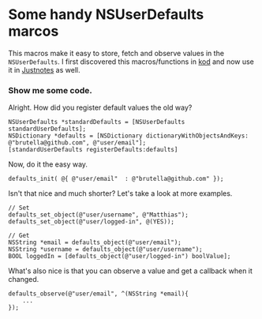 # Some handy NSUserDefaults marcos

This macros make it easy to store, fetch and observe values in the `NSUserDefaults`. I first discovered this macros/functions in [kod](https://github.com/rsms/kod/blob/master/src/kconf.h) and now use it in [Justnotes](http://selfcoded.com/justnotes) as well.

### Show me some code.

Alright. How did you register default values the old way?

	NSUserDefaults *standardDefaults = [NSUserDefaults standardUserDefaults];
	NSDictionary *defaults = [NSDictionary dictionaryWithObjectsAndKeys: @"brutella@github.com", @"user/email"];
	[standardUserDefaults registerDefaults:defaults]
		
Now, do it the easy way.

	defaults_init( @{ @"user/email"  : @"brutella@github.com" });

Isn't that nice and much shorter? Let's take a look at more examples.
	
	// Set
    defaults_set_object(@"user/username", @"Matthias");
    defaults_set_object(@"user/logged-in", @(YES));
	
	// Get
	NSString *email = defaults_object(@"user/email");
	NSString *username = defaults_object(@"user/username");
	BOOL loggedIn = [defaults_object(@"user/logged-in") boolValue];

What's also nice is that you can observe a value and get a callback when it changed.

	defaults_observe(@"user/email", ^(NSString *email){
        ...
    });